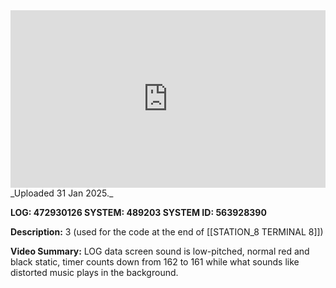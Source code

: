 
<iframe 
  src="https://drive.google.com/file/d/1Q-7LOAu_ZNI5CZ9A3RaWcbNffZG68x7H/preview" 
  style="width:100%; aspect-ratio:16/9; border:0;"
  allowfullscreen>
</iframe>
_Uploaded 31 Jan 2025._

**LOG: 472930126
SYSTEM: 489203
SYSTEM ID: 563928390**

**Description:** 3 (used for the code at the end of [[STATION_8 TERMINAL 8]])

**Video Summary:** LOG data screen sound is low-pitched, normal red and black static, timer counts down from 162 to 161 while what sounds like distorted music plays in the background.